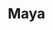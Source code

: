 ---
title: Maya
icon: simple/autodeskmaya
slug: maya
categories:
  - softwares
  - maya
publish: false
---